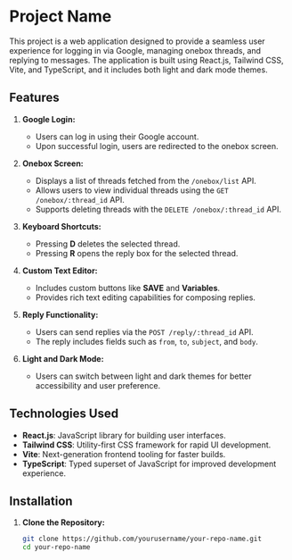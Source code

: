 # Project Name

This project is a web application designed to provide a seamless user experience for logging in via Google, managing onebox threads, and replying to messages. The application is built using React.js, Tailwind CSS, Vite, and TypeScript, and it includes both light and dark mode themes.

## Features

1. **Google Login:**
   - Users can log in using their Google account.
   - Upon successful login, users are redirected to the onebox screen.

2. **Onebox Screen:**
   - Displays a list of threads fetched from the `/onebox/list` API.
   - Allows users to view individual threads using the `GET /onebox/:thread_id` API.
   - Supports deleting threads with the `DELETE /onebox/:thread_id` API.

3. **Keyboard Shortcuts:**
   - Pressing **D** deletes the selected thread.
   - Pressing **R** opens the reply box for the selected thread.

4. **Custom Text Editor:**
   - Includes custom buttons like **SAVE** and **Variables**.
   - Provides rich text editing capabilities for composing replies.

5. **Reply Functionality:**
   - Users can send replies via the `POST /reply/:thread_id` API.
   - The reply includes fields such as `from`, `to`, `subject`, and `body`.

6. **Light and Dark Mode:**
   - Users can switch between light and dark themes for better accessibility and user preference.

## Technologies Used

- **React.js**: JavaScript library for building user interfaces.
- **Tailwind CSS**: Utility-first CSS framework for rapid UI development.
- **Vite**: Next-generation frontend tooling for faster builds.
- **TypeScript**: Typed superset of JavaScript for improved development experience.

## Installation

1. **Clone the Repository:**

   ```bash
   git clone https://github.com/yourusername/your-repo-name.git
   cd your-repo-name
